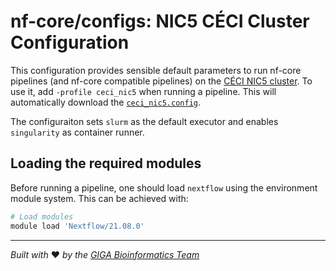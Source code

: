 # nf-core/configs: NIC5 CÉCI Cluster Configuration

This configuration provides sensible default parameters to run nf-core pipelines (and nf-core compatible pipelines) on the [CÉCI NIC5 cluster](https://www.ceci-hpc.be/clusters.html#nic5).
To use it, add `-profile ceci_nic5` when running a pipeline.
This will automatically download the [`ceci_nic5.config`](../conf/ceci_nic5.config).

The configuraiton sets `slurm` as the default executor and enables `singularity` as container runner.

## Loading the required modules

Before running a pipeline, one should load `nextflow` using the environment module system.
This can be achieved with:

```bash
# Load modules
module load 'Nextflow/21.08.0'
```

---
*Built with* ❤️ *by the [GIGA Bioinformatics Team](https://www.gigabioinformatics.uliege.be/cms/c_8464757/en/gigabioinformatics)*
